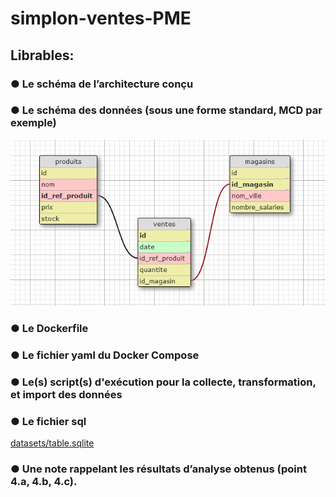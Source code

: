 # simplon-ventes-PME

## Librables:

### ● Le schéma de l’architecture conçu

### ● Le schéma des données (sous une forme standard, MCD par exemple)
<div style="text-align:center">
  <img src="schema_tables.png" width="600">
</div>

### ● Le Dockerfile

### ● Le fichier yaml du Docker Compose

### ● Le(s) script(s) d'exécution pour la collecte, transformation, et import des données

### ● Le fichier sql
[datasets/table.sqlite](datasets/table.sqlite)

### ● Une note rappelant les résultats d’analyse obtenus (point 4.a, 4.b, 4.c).
